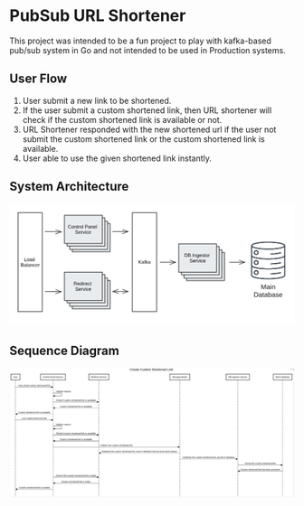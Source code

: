 
# PubSub URL Shortener

This project was intended to be a fun project to play with kafka-based pub/sub system in Go and not intended to be used in Production systems.

## User Flow

1. User submit a new link to be shortened.
2. If the user submit a custom shortened link, then URL shortener will check if the custom shortened link is available or not.
3. URL Shortener responded with the new shortened url if the user not submit the custom shortened link or the custom shortened link is available.
4. User able to use the given shortened link instantly.

## System Architecture

![Alt text](/architecture.png?raw=true "Architecture")

## Sequence Diagram

![Alt text](/sequence/custom-shortened-link/create.png?raw=true "Create Custom Shortened Link")
